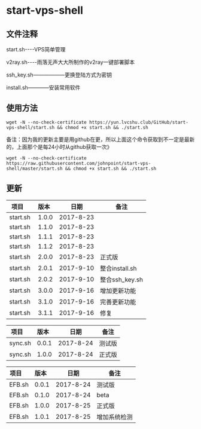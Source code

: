 # start-vps-shell #

## 文件注释 ##

start.sh----VPS简单管理

v2ray.sh----雨落无声大大所制作的v2ray一键部署脚本

ssh_key.sh——————更换登陆方式为密钥

install.sh————安装常用软件

## 使用方法 ##

`wget -N --no-check-certificate https://yun.lvcshu.club/GitHub/start-vps-shell/start.sh && chmod +x start.sh && ./start.sh`

备注：因为我的更新主要是用github在更，所以上面这个命令获取到不一定是最新的，上面那个是每24小时从github获取一次》

`wget -N --no-check-certificate https://raw.githubusercontent.com/johnpoint/start-vps-shell/master/start.sh && chmod +x start.sh && ./start.sh`

## 更新 ##

| 项目      | 版本    |  日期  |备注|
|--------|--------|--------|--------|
| start.sh   |1.0.0|2017-8-23||
| start.sh   |1.1.0|2017-8-23||
| start.sh   |1.1.1|2017-8-23||
| start.sh   |1.1.2|2017-8-23||
| start.sh |2.0.0 |2017-8-23|正式版|
| start.sh |2.0.1 |2017-9-10|整合install.sh|
| start.sh |2.0.2 |2017-9-10|整合ssh_key.sh|
| start.sh |3.0.0 |2017-9-16|增加更新功能|
| start.sh |3.1.0 |2017-9-16|完善更新功能|
| start.sh |3.1.1|2017-9-16|修复|


| 项目      | 版本    |  日期  |备注|
|--------|--------|--------|--------|
|sync.sh |0.0.1|2017-8-24|测试版|
|sync.sh |1.0.0|2017-8-24|正式版|


| 项目      | 版本    |  日期  |备注|
|--------|--------|--------|--------|
|EFB.sh |0.0.1|2017-8-24|测试版|
|EFB.sh |0.1.0|2017-8-24|beta|
|EFB.sh |1.0.0|2017-8-25|正式版|
|EFB.sh |1.0.1|2017-8-25|增加系统检测|
